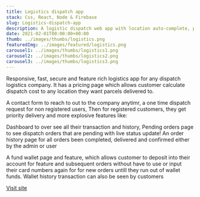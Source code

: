 ```yaml
---
title: Logistics dispatch app
stack: Css, React, Node & Firebase
slug: Logistics-dispatch-app
description: A logistic dispatch web app with location auto-complete, pending and order history, wallet account and live updates!
date: 2021-02-01T00:00:00+00:00
thumb: ../images/thumbs/logistics.png
featuredImg: ../images/featured/logistics.png
carousel1: ../images/thumbs/logistics1.png
carousel2: ../images/thumbs/logistics2.png
carousel3: ../images/thumbs/logistics3.png
---
```


Responsive, fast, secure and feature rich logistics app for any dispatch logistics company. It has a pricing page which allows customer calculate dispatch cost to any location they want parcels delivered to.

A contact form to reach to out to the company anytimr, a one time dispatch request for non registered users, Then for registered customers, they get priority delivery and more explosive features like:

Dashboard to over see all their transaction and history, Pending orders page to see dispatch orders that are pending with live status update! An order history page for all orders been completed, delivered and confirmed either by the admin or user

A fund wallet page and feature, which allows customer to deposit into their account for feature and subsequent orders without have to use or input their card numbers again for for new orders untill they run out of wallet funds. Wallet history transaction can also be seen by customers

<a href="https://logistics-77d43.web.app" target="_blank">Visit site</a>
